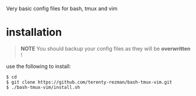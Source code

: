 Very basic config files for bash, tmux and vim

# installation
> __NOTE__
> You should backup your config files as they will be __overwritten__ !

use the following to install:

```
$ cd
$ git clone https://github.com/terenty-rezman/bash-tmux-vim.git
$ ./bash-tmux-vim/install.sh
```
